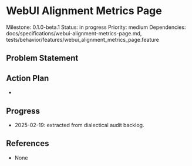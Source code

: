 # WebUI Alignment Metrics Page
Milestone: 0.1.0-beta.1
Status: in progress
Priority: medium
Dependencies: docs/specifications/webui-alignment-metrics-page.md, tests/behavior/features/webui_alignment_metrics_page.feature

## Problem Statement
<description>


## Action Plan
- <tasks>

## Progress
- 2025-02-19: extracted from dialectical audit backlog.

## References
- None
